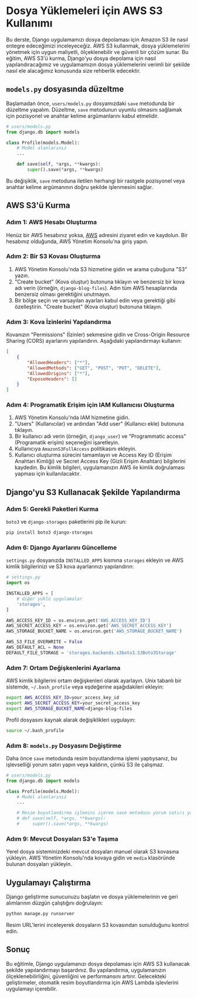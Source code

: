 # Dosya Yüklemeleri için AWS S3 Kullanımı

Bu derste, Django uygulamamızı dosya depolaması için Amazon S3 ile nasıl entegre edeceğimizi inceleyeceğiz. AWS S3 kullanmak, dosya yüklemelerini yönetmek için uygun maliyetli, ölçeklenebilir ve güvenli bir çözüm sunar. Bu eğitim, AWS S3'ü kurma, Django'yu dosya depolama için nasıl yapılandıracağımız ve uygulamamızın dosya yüklemelerini verimli bir şekilde nasıl ele alacağımız konusunda size rehberlik edecektir.

## `models.py` dosyasında düzeltme

Başlamadan önce, `users/models.py` dosyamızdaki `save` metodunda bir düzeltme yapalım. Düzeltme, `save` metodunun uyumlu olmasını sağlamak için pozisyonel ve anahtar kelime argümanlarını kabul etmelidir.

```python
# users/models.py
from django.db import models

class Profile(models.Model):
    # Model alanlarınız
    ...

    def save(self, *args, **kwargs):
        super().save(*args, **kwargs)
```

Bu değişiklik, `save` metoduna iletilen herhangi bir rastgele pozisyonel veya anahtar kelime argümanının doğru şekilde işlenmesini sağlar.

## AWS S3'ü Kurma

### Adım 1: AWS Hesabı Oluşturma

Henüz bir AWS hesabınız yoksa, [AWS](https://aws.amazon.com) adresini ziyaret edin ve kaydolun. Bir hesabınız olduğunda, AWS Yönetim Konsolu'na giriş yapın.

### Adım 2: Bir S3 Kovası Oluşturma

1. AWS Yönetim Konsolu'nda S3 hizmetine gidin ve arama çubuğuna "S3" yazın.
2. "Create bucket" (Kova oluştur) butonuna tıklayın ve benzersiz bir kova adı verin (örneğin, `django-blog-files`). Adın tüm AWS hesaplarında benzersiz olması gerektiğini unutmayın.
3. Bir bölge seçin ve varsayılan ayarları kabul edin veya gerektiği gibi özelleştirin. "Create bucket" (Kova oluştur) butonuna tıklayın.

### Adım 3: Kova İzinlerini Yapılandırma

Kovanızın "Permissions" (İzinler) sekmesine gidin ve Cross-Origin Resource Sharing (CORS) ayarlarını yapılandırın. Aşağıdaki yapılandırmayı kullanın:

```json
[
    {
        "AllowedHeaders": ["*"],
        "AllowedMethods": ["GET", "POST", "PUT", "DELETE"],
        "AllowedOrigins": ["*"],
        "ExposeHeaders": []
    }
]
```

### Adım 4: Programatik Erişim için IAM Kullanıcısı Oluşturma

1. AWS Yönetim Konsolu'nda IAM hizmetine gidin.
2. "Users" (Kullanıcılar) ve ardından "Add user" (Kullanıcı ekle) butonuna tıklayın.
3. Bir kullanıcı adı verin (örneğin, `django_user`) ve "Programmatic access" (Programatik erişim) seçeneğini işaretleyin.
4. Kullanıcıya `AmazonS3FullAccess` politikasını ekleyin.
5. Kullanıcı oluşturma sürecini tamamlayın ve Access Key ID (Erişim Anahtarı Kimliği) ve Secret Access Key (Gizli Erişim Anahtarı) bilgilerini kaydedin. Bu kimlik bilgileri, uygulamanızın AWS ile kimlik doğrulaması yapması için kullanılacaktır.

## Django'yu S3 Kullanacak Şekilde Yapılandırma

### Adım 5: Gerekli Paketleri Kurma

`boto3` ve `django-storages` paketlerini pip ile kurun:

```bash
pip install boto3 django-storages
```

### Adım 6: Django Ayarlarını Güncelleme

`settings.py` dosyanızda `INSTALLED_APPS` kısmına `storages` ekleyin ve AWS kimlik bilgilerinizi ve S3 kova ayarlarınızı yapılandırın:

```python
# settings.py
import os

INSTALLED_APPS = [
    # diğer yüklü uygulamalar
    'storages',
]

AWS_ACCESS_KEY_ID = os.environ.get('AWS_ACCESS_KEY_ID')
AWS_SECRET_ACCESS_KEY = os.environ.get('AWS_SECRET_ACCESS_KEY')
AWS_STORAGE_BUCKET_NAME = os.environ.get('AWS_STORAGE_BUCKET_NAME')

AWS_S3_FILE_OVERWRITE = False
AWS_DEFAULT_ACL = None
DEFAULT_FILE_STORAGE = 'storages.backends.s3boto3.S3Boto3Storage'
```

### Adım 7: Ortam Değişkenlerini Ayarlama

AWS kimlik bilgilerini ortam değişkenleri olarak ayarlayın. Unix tabanlı bir sistemde, `~/.bash_profile` veya eşdeğerine aşağıdakileri ekleyin:

```bash
export AWS_ACCESS_KEY_ID=your_access_key_id
export AWS_SECRET_ACCESS_KEY=your_secret_access_key
export AWS_STORAGE_BUCKET_NAME=django-blog-files
```

Profil dosyasını kaynak alarak değişiklikleri uygulayın:

```bash
source ~/.bash_profile
```

### Adım 8: `models.py` Dosyasını Değiştirme

Daha önce `save` metodunda resim boyutlandırma işlemi yaptıysanız, bu işlevselliği yorum satırı yapın veya kaldırın, çünkü S3 ile çalışmaz.

```python
# users/models.py
from django.db import models

class Profile(models.Model):
    # Model alanlarınız
    ...

    # Resim boyutlandırma işlemini içeren save metodunu yorum satırı yapın veya kaldırın
    # def save(self, *args, **kwargs):
    #     super().save(*args, **kwargs)
```

### Adım 9: Mevcut Dosyaları S3'e Taşıma

Yerel dosya sisteminizdeki mevcut dosyaları manuel olarak S3 kovasına yükleyin. AWS Yönetim Konsolu'nda kovaya gidin ve `media` klasöründe bulunan dosyaları yükleyin.

## Uygulamayı Çalıştırma

Django geliştirme sunucunuzu başlatın ve dosya yüklemelerinin ve geri alımlarının düzgün çalıştığını doğrulayın:

```bash
python manage.py runserver
```

Resim URL'lerini inceleyerek dosyaların S3 kovasından sunulduğunu kontrol edin.

## Sonuç

Bu eğitimle, Django uygulamanızı dosya depolaması için AWS S3 kullanacak şekilde yapılandırmayı başardınız. Bu yapılandırma, uygulamanızın ölçeklenebilirliğini, güvenliğini ve performansını artırır. Gelecekteki geliştirmeler, otomatik resim boyutlandırma için AWS Lambda işlevlerini uygulamayı içerebilir. 